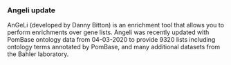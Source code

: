 ### Angeli update
<!-- pombase_flags: draft -->
<!-- newsfeed_thumbnail: angeli.png -->
AnGeLi (developed by Danny Bitton) is an enrichment tool that allows you to perform enrichments over gene lists. 
Angeli was recently updated with PomBase ontology data from 04-03-2020 to provide 9320 lists including ontology 
terms annotated by PomBase, and many additional datasets from the Bahler laboratory.
